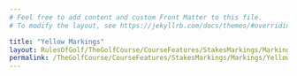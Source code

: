 ```yaml
---
# Feel free to add content and custom Front Matter to this file.
# To modify the layout, see https://jekyllrb.com/docs/themes/#overriding-theme-defaults

title: "Yellow Markings"
layout: RulesOfGolf/TheGolfCourse/CourseFeatures/StakesMarkings/Markings/YellowMarkings
permalink: /TheGolfCourse/CourseFeatures/StakesMarkings/Markings/YellowMarkings.html
---
```


